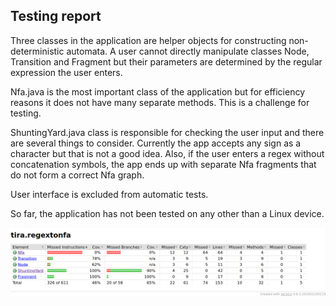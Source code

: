 ## Testing report ##


Three classes in the application are helper objects for constructing non-deterministic automata. A user
cannot directly manipulate classes Node, Transition and Fragment but their parameters are determined by
the regular expression the user enters.

Nfa.java is the most important class of the application but for efficiency reasons it does not have many
separate methods. This is a challenge for testing.

ShuntingYard.java class is responsible for checking the user input and there are several things to consider.
Currently the app accepts any sign as a character but that is not a good idea. Also, if the user enters 
a regex without concatenation symbols, the app ends up with separate Nfa fragments that do not form a correct
Nfa graph.

User interface is excluded from automatic tests. 

So far, the application has not been tested on any other than a Linux device.

![Jacoco didn't pick up Nfa.java for this report](Pictures/TestCoverage24.9.png)
